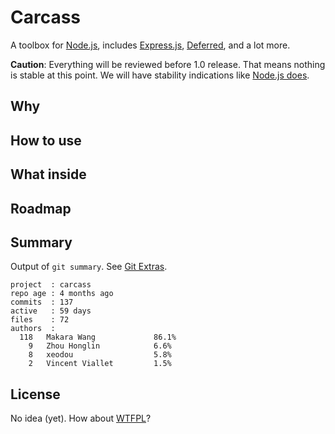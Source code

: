 # Carcass

A toolbox for [Node.js](http://nodejs.org/), includes [Express.js](http://expressjs.com/), [Deferred](https://github.com/medikoo/deferred), and a lot more.

**Caution**: Everything will be reviewed before 1.0 release. That means nothing is stable at this point. We will have stability indications like [Node.js does](http://nodejs.org/api/documentation.html#documentation_stability_index).

## Why

## How to use

## What inside

## Roadmap

## Summary

Output of `git summary`. See [Git Extras](https://github.com/visionmedia/git-extras).

```
project  : carcass
repo age : 4 months ago
commits  : 137
active   : 59 days
files    : 72
authors  : 
  118	Makara Wang             86.1%
    9	Zhou Honglin            6.6%
    8	xeodou                  5.8%
    2	Vincent Viallet         1.5%
```

## License

No idea (yet). How about [WTFPL](http://en.wikipedia.org/wiki/WTFPL)?

